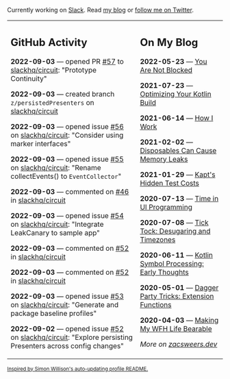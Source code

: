 Currently working on [Slack](https://slack.com/). Read [my blog](https://zacsweers.dev/) or [follow me on Twitter](https://twitter.com/ZacSweers).

<table><tr><td valign="top" width="60%">

## GitHub Activity
<!-- githubActivity starts -->
**2022-09-03** — opened PR [#57](https://github.com/slackhq/circuit/pull/57) to [slackhq/circuit](https://github.com/slackhq/circuit): "Prototype Continuity"

**2022-09-03** — created branch `z/persistedPresenters` on [slackhq/circuit](https://github.com/slackhq/circuit)

**2022-09-03** — opened issue [#56](https://github.com/slackhq/circuit/issues/56) on [slackhq/circuit](https://github.com/slackhq/circuit): "Consider using marker interfaces"

**2022-09-03** — opened issue [#55](https://github.com/slackhq/circuit/issues/55) on [slackhq/circuit](https://github.com/slackhq/circuit): "Rename collectEvents() to `EventCollector`"

**2022-09-03** — commented on [#46](https://github.com/slackhq/circuit/issues/46#issuecomment-1236197420) in [slackhq/circuit](https://github.com/slackhq/circuit)

**2022-09-03** — opened issue [#54](https://github.com/slackhq/circuit/issues/54) on [slackhq/circuit](https://github.com/slackhq/circuit): "Integrate LeakCanary to sample app"

**2022-09-03** — commented on [#52](https://github.com/slackhq/circuit/issues/52#issuecomment-1236182423) in [slackhq/circuit](https://github.com/slackhq/circuit)

**2022-09-03** — commented on [#52](https://github.com/slackhq/circuit/issues/52#issuecomment-1236178420) in [slackhq/circuit](https://github.com/slackhq/circuit)

**2022-09-03** — opened issue [#53](https://github.com/slackhq/circuit/issues/53) on [slackhq/circuit](https://github.com/slackhq/circuit): "Generate and package baseline profiles"

**2022-09-02** — opened issue [#52](https://github.com/slackhq/circuit/issues/52) on [slackhq/circuit](https://github.com/slackhq/circuit): "Explore persisting Presenters across config changes"
<!-- githubActivity ends -->
</td><td valign="top" width="40%">

## On My Blog
<!-- blog starts -->
**2022-05-23** — [You Are Not Blocked](https://www.zacsweers.dev/you-are-not-blocked/)

**2021-07-23** — [Optimizing Your Kotlin Build](https://www.zacsweers.dev/optimizing-your-kotlin-build/)

**2021-06-14** — [How I Work](https://www.zacsweers.dev/how-i-work/)

**2021-02-02** — [Disposables Can Cause Memory Leaks](https://www.zacsweers.dev/disposables-can-cause-memory-leaks/)

**2021-01-29** — [Kapt's Hidden Test Costs](https://www.zacsweers.dev/kapts-hidden-test-costs/)

**2020-07-13** — [Time in UI Programming](https://www.zacsweers.dev/time-in-ui/)

**2020-07-08** — [Tick Tock: Desugaring and Timezones](https://www.zacsweers.dev/ticktock-desugaring-timezones/)

**2020-06-11** — [Kotlin Symbol Processing: Early Thoughts](https://www.zacsweers.dev/kotlin-symbol-processor-early-thoughts/)

**2020-05-01** — [Dagger Party Tricks: Extension Functions](https://www.zacsweers.dev/dagger-party-tricks-extension-functions/)

**2020-04-03** — [Making My WFH Life Bearable](https://www.zacsweers.dev/making-wfh-life-bearable/)
<!-- blog ends -->
_More on [zacsweers.dev](https://zacsweers.dev/)_
</td></tr></table>

<sub><a href="https://simonwillison.net/2020/Jul/10/self-updating-profile-readme/">Inspired by Simon Willison's auto-updating profile README.</a></sub>
